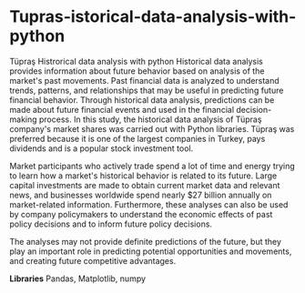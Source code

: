 # Tupras-istorical-data-analysis-with-python
Tüpraş Histrorical data analysis with python
Historical data analysis provides information about future behavior based on analysis of the market's past movements. Past financial data is analyzed to understand trends, patterns, and relationships that may be useful in predicting future financial behavior. Through historical data analysis, predictions can be made about future financial events and used in the financial decision-making process. In this study, the historical data analysis of Tüpraş company's market shares was carried out with Python libraries. Tüpraş was preferred because it is one of the largest companies in Turkey, pays dividends and is a popular stock investment tool.

Market participants who actively trade spend a lot of time and energy trying to learn how a market's historical behavior is related to its future. Large capital investments are made to obtain current market data and relevant news, and businesses worldwide spend nearly $27 billion annually on market-related information. Furthermore, these analyses can also be used by company policymakers to understand the economic effects of past policy decisions and to inform future policy decisions.

The analyses may not provide definite predictions of the future, but they play an important role in predicting potential opportunities and movements, and creating future competitive advantages.

**Libraries**
Pandas, Matplotlib, numpy
